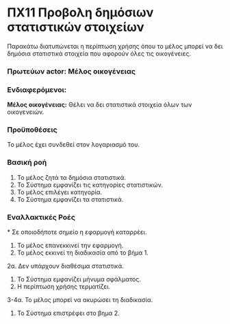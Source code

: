# ΠΧ11 Προβολη δημόσιων στατιστικών στοιχείων
Παρακάτω διατυπώνεται η περίπτωση χρήσης όπου το μέλος μπορεί να δει δημόσια στατιστικά στοιχεία που αφορούν όλες τις οικογένειες.

### Πρωτεύων actor: Μέλος οικογένειας

### Ενδιαφερόμενοι:

**Μέλος οικογένειας:** Θέλει να δει στατιστικά στοιχεία όλων των οικογενειών.

### Προϋποθέσεις
Το μέλος έχει συνδεθεί στον λογαριασμό του.

### Βασική ροή
1. Το μέλος ζητά τα δημόσια στατιστικά.
2. Το Σύστημα εμφανίζει τις κατηγορίες στατιστικών.
3. Το μέλος επιλέγει κατηγορία.
4. Το Σύστημα εμφανίζει τα στατιστικά.

### Εναλλακτικές Ροές
\* Σε οποιοδήποτε σημείο η εφαρμογή καταρρέει.
1. Το μέλος επανεκκινεί την εφαρμογή.
2. Το μέλος εκκινεί τη διαδικασία από το βήμα 1.
   
2α. Δεν υπάρχουν διαθέσιμα στατιστικά.
1. Το Σύστημα εμφανίζει μήνυμα σφάλματος.
2. Η περίπτωση χρήσης τερματίζει.

3-4α. Το μέλος μπορεί να ακυρώσει τη διαδικασία.
1. Το Σύστημα επιστρέφει στο βημα 2.
